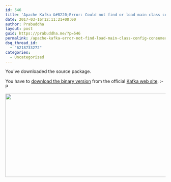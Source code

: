 ```yaml
---
id: 546
title: 'Apache Kafka &#8220;Error: Could not find or load main class config.consumer.properties&#8221;'
date: 2017-03-16T12:11:21+00:00
author: Prabuddha
layout: post
guid: https://prabuddha.me/?p=546
permalink: /apache-kafka-error-not-find-load-main-class-config-consumer-properties/
dsq_thread_id:
  - "6218733272"
categories:
  - Uncategorized
---
```

You've downloaded the source package.

You have to <a title="Binary downloads" href="https://www.apache.org/dyn/closer.cgi?path=/kafka/0.10.2.0/kafka_2.10-0.10.2.0.tgz" rel="nofollow noreferrer">download the binary version</a> from the official <a href="https://kafka.apache.org/downloads">Kafka web site</a>. :-P

<img class="wp-image-547 aligncenter" src="https://prabuddha.me/wp-content/uploads/2017/10/Apache_Kafka-300x106.png" alt="" width="708" height="263" />
